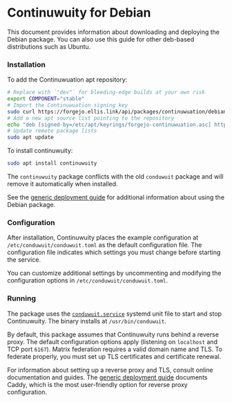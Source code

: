 # Continuwuity for Debian

This document provides information about downloading and deploying the Debian package. You can also use this guide for other deb-based distributions such as Ubuntu.

### Installation

To add the Continuwuation apt repository:
```bash
# Replace with `"dev"` for bleeding-edge builds at your own risk
export COMPONENT="stable"
# Import the Continuwuation signing key
sudo curl https://forgejo.ellis.link/api/packages/continuwuation/debian/repository.key -o /etc/apt/keyrings/forgejo-continuwuation.asc
# Add a new apt source list pointing to the repository
echo "deb [signed-by=/etc/apt/keyrings/forgejo-continuwuation.asc] https://forgejo.ellis.link/api/packages/continuwuation/debian $(lsb_release -sc) $COMPONENT" | sudo tee /etc/apt/sources.list.d/continuwuation.list
# Update remote package lists
sudo apt update
```

To install continuwuity:
```bash
sudo apt install continuwuity
```
The `continuwuity` package conflicts with the old `conduwuit` package and will remove it automatically when installed.

See the [generic deployment guide](../deploying/generic.md) for additional information about using the Debian package.

### Configuration

After installation, Continuwuity places the example configuration at `/etc/conduwuit/conduwuit.toml` as the default configuration file. The configuration file indicates which settings you must change before starting the service.

You can customize additional settings by uncommenting and modifying the configuration options in `/etc/conduwuit/conduwuit.toml`.

### Running

The package uses the [`conduwuit.service`](../configuration/examples.md#example-systemd-unit-file) systemd unit file to start and stop Continuwuity. The binary installs at `/usr/bin/conduwuit`.

By default, this package assumes that Continuwuity runs behind a reverse proxy. The default configuration options apply (listening on `localhost` and TCP port `6167`). Matrix federation requires a valid domain name and TLS. To federate properly, you must set up TLS certificates and certificate renewal.

For information about setting up a reverse proxy and TLS, consult online documentation and guides. The [generic deployment guide](../deploying/generic.md#setting-up-the-reverse-proxy) documents Caddy, which is the most user-friendly option for reverse proxy configuration.
